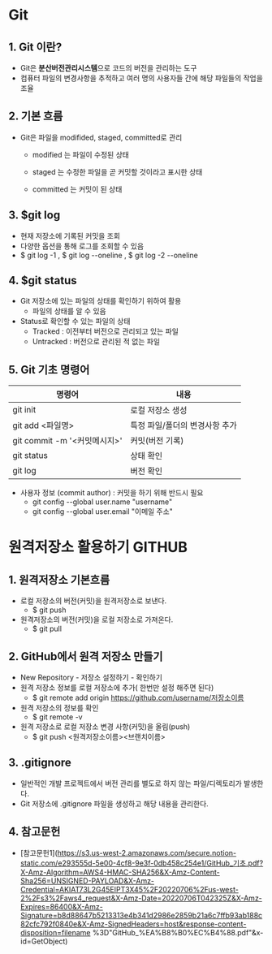 # Git 



## 1. Git 이란?

* Git은 **분산버전관리시스템**으로 코드의 버전을 관리하는 도구
* 컴퓨터 파일의 변경사항을 추적하고 여러 명의 사용자들 간에 해당 파일들의 작업을 조율



## 2. 기본 흐름

* Git은 파일을 modifided, staged, committed로 관리

  * modified 는 파일이 수정된 상태

  * staged 는 수정한 파일을 곧 커밋할 것이라고 표시한 상태

  * committed 는  커밋이 된 상태



## 3. $git log

* 현재 저장소에 기록된 커밋을 조회
* 다양한 옵션을 통해 로그를 조회할 수 있음
* $ git log -1 , $ git log --oneline , $ git log -2 --oneline



## 4. $git status

* Git 저장소에 있는 파일의 상태를 확인하기 위하여 활용
  * 파일의 상태를 알 수 있음
* Status로 확인할 수 있는 파일의 상태
  * Tracked : 이전부터 버전으로 관리되고 있는 파일
  * Untracked : 버전으로 관리된 적 없는 파일



## 5. Git 기초 명령어

| 명령어                       | 내용                           |
| ---------------------------- | ------------------------------ |
| git init                     | 로컬 저장소 생성               |
| git add <파일명>             | 특정 파일/폴더의 변경사항 추가 |
| git commit -m '<커밋메시지>' | 커밋(버전 기록)                |
| git status                   | 상태 확인                      |
| git log                      | 버전 확인                      |

* 사용자 정보 (commit author) : 커밋을 하기 위해 반드시 필요
  * git config --global user.name "username"
  * git config --global user.email "이메일 주소"



# 원격저장소 활용하기 GITHUB



## 1. 원격저장소 기본흐름

* 로컬 저장소의 버전(커밋)을 원격저장소로 보낸다.
  * $ git push
* 원격저장소의 버전(커밋)을 로컬 저장소로 가져온다.
  * $ git pull



## 2. GitHub에서 원격 저장소 만들기

* New Repository - 저장소 설정하기 - 확인하기
* 원격 저장소 정보를 로컬 저장소에 추가( 한번만 설정 해주면 된다)
  * $ git remote add origin https://github.com/username/저장소이름
* 원격 저장소의 정보를 확인
  * $ git remote -v
* 원격 저장소로 로컬 저장소 변경 사항(커밋)을 올림(push)
  * $ git push <원격저장소이름><브랜치이름>



## 3. .gitignore 

* 일반적인 개발 프로젝트에서 버전 관리를 별도로 하지 않는 파일/디렉토리가 발생한다. 
* Git 저장소에 .gitignore 파일을 생성하고 해당 내용을 관리한다.



## 4. 참고문헌

* [참고문헌1](https://s3.us-west-2.amazonaws.com/secure.notion-static.com/e293555d-5e00-4cf8-9e3f-0db458c254e1/GitHub_기초.pdf?X-Amz-Algorithm=AWS4-HMAC-SHA256&X-Amz-Content-Sha256=UNSIGNED-PAYLOAD&X-Amz-Credential=AKIAT73L2G45EIPT3X45%2F20220706%2Fus-west-2%2Fs3%2Faws4_request&X-Amz-Date=20220706T042325Z&X-Amz-Expires=86400&X-Amz-Signature=b8d88647b5213313e4b341d2986e2859b21a6c7ffb93ab188c82cfc792f0840e&X-Amz-SignedHeaders=host&response-content-disposition=filename %3D"GitHub_%EA%B8%B0%EC%B4%88.pdf"&x-id=GetObject)



